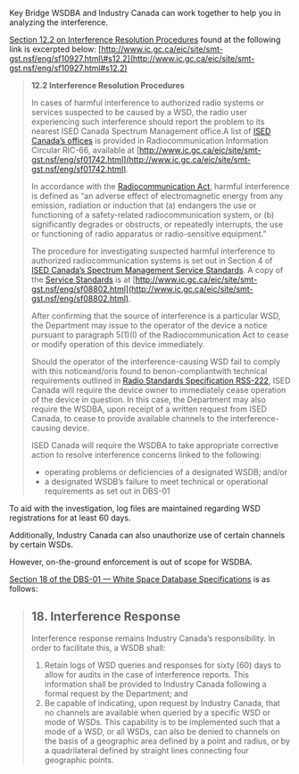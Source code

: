 Key Bridge WSDBA and Industry Canada can work together to help you in analyzing the interference.

[Section 12.2 on Interference Resolution Procedures](http://www.ic.gc.ca/eic/site/smt-gst.nsf/eng/sf10927.html#s12.2) found at the following link is excerpted below:  [http://www.ic.gc.ca/eic/site/smt-gst.nsf/eng/sf10927.html\#s12.2](http://www.ic.gc.ca/eic/site/smt-gst.nsf/eng/sf10927.html#s12.2)

> **12.2 Interference Resolution Procedures**
>
> In cases of harmful interference to authorized radio systems or services suspected to be caused by a WSD, the radio user experiencing such interference should report the problem to its nearest ISED Canada Spectrum Management office.A list of [ISED Canada’s offices](http://www.ic.gc.ca/eic/site/smt-gst.nsf/eng/sf01742.html) is provided in Radiocommunication Information Circular RIC-66, available at [http://www.ic.gc.ca/eic/site/smt-gst.nsf/eng/sf01742.html](http://www.ic.gc.ca/eic/site/smt-gst.nsf/eng/sf01742.html).
>
> In accordance with the [Radiocommunication Act](http://laws.justice.gc.ca/eng/acts/R-2/FullText.html), harmful interference is defined as “an adverse effect of electromagnetic energy from any emission, radiation or induction that \(a\) endangers the use or functioning of a safety-related radiocommunication system, or \(b\) significantly degrades or obstructs, or repeatedly interrupts, the use or functioning of radio apparatus or radio-sensitive equipment.”
>
> The procedure for investigating suspected harmful interference to authorized radiocommunication systems is set out in Section 4 of [ISED Canada’s Spectrum Management Service Standards](http://www.ic.gc.ca/eic/site/smt-gst.nsf/eng/sf08802.html). A copy of the [Service Standards](http://www.ic.gc.ca/eic/site/smt-gst.nsf/eng/sf08802.html) is at [http://www.ic.gc.ca/eic/site/smt-gst.nsf/eng/sf08802.html](http://www.ic.gc.ca/eic/site/smt-gst.nsf/eng/sf08802.html).
>
> After confirming that the source of interference is a particular WSD, the Department may issue to the operator of the device a notice pursuant to paragraph 5\(1\)\(l\) of the Radiocommunication Act to cease or modify operation of this device immediately.
>
> Should the operator of the interference-causing WSD fail to comply with this noticeand/oris found to benon-compliantwith technical requirements outlined in [Radio Standards Specification RSS-222](http://www.ic.gc.ca/eic/site/smt-gst.nsf/eng/sf10930.html), ISED Canada will require the device owner to immediately cease operation of the device in question. In this case, the Department may also require the WSDBA, upon receipt of a written request from ISED Canada, to cease to provide available channels to the interference-causing device.
>
> ISED Canada will require the WSDBA to take appropriate corrective action to resolve interference concerns linked to the following:
>
> * operating problems or deficiencies of a designated WSDB; and/or
> * a designated WSDB’s failure to meet technical or operational requirements as set out in DBS-01

To aid with the investigation, log files are maintained regarding WSD registrations for at least 60 days.

Additionally, Industry Canada can also unauthorize use of certain channels by certain WSDs.

However, on-the-ground enforcement is out of scope for WSDBA.

[Section 18 of the DBS-01 — White Space Database Specifications](http://www.ic.gc.ca/eic/site/smt-gst.nsf/eng/sf10928.html#s18) is as follows:

> ## 18. Interference Response
>
> Interference response remains Industry Canada’s responsibility. In order to facilitate this, a WSDB shall:
>
> 1. Retain logs of WSD queries and responses for sixty \(60\) days to allow for audits in the case of interference reports. This information shall be provided to Industry Canada following a formal request by the Department; and
> 2. Be capable of indicating, upon request by Industry Canada, that no channels are available when queried by a specific WSD or mode of WSDs. This capability is to be implemented such that a mode of a WSD, or all WSDs, can also be denied to channels on the basis of a geographic area defined by a point and radius, or by a quadrilateral defined by straight lines connecting four geographic points.



